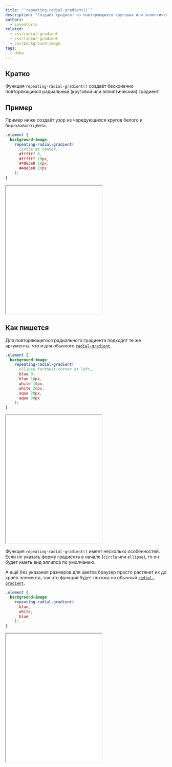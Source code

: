 ```yaml
---
title: "`repeating-radial-gradient()`"
description: "Создаёт градиент из повторяющихся круговых или эллиптических узоров."
authors:
  - inventoris
related:
  - css/radial-gradient
  - css/linear-gradient
  - css/background-image
tags:
  - doka
---
```


## Кратко

Функция `repeating-radial-gradient()` создаёт бесконечно повторяющийся радиальный (круговой или эллиптический) градиент.

## Пример

Пример ниже создаёт узор из чередующихся кругов белого и бирюзового цвета. 

```css
.element {
  background-image: 
    repeating-radial-gradient(
      circle at center, 
      #ffffff 0, 
      #ffffff 10px, 
      #40e3e0 10px, 
      #40e3e0 20px
    );
}
```

<iframe title="Базовый пример" src="demos/basic/" height="400"></iframe>

## Как пишется 

Для повторяющегося радиального градиента подходят те же аргументы, что и для обычного [`radial-gradient`](/css/radial-gradient/).

```css
.element {
  background-image: 
    repeating-radial-gradient(
      ellipse farthest-corner at left, 
      blue 0, 
      blue 10px, 
      white 10px, 
      white 20px, 
      aqua 20px, 
      aqua 30px
    );
}
```

<iframe title="Пример аргументов" src="demos/example-of-arguments/" height="400"></iframe>

Функция `repeating-radial-gradient()` имеет несколько особенностей. Если не указать форму градиента в начале (`circle` или `ellipse`), то он будет иметь вид эллипса по умолчанию. 

А ещё без указания размеров для цветов браузер просто растянет их до краёв элемента, так что функция будет похожа на обычный [`radial-gradient`](/css/radial-gradient/).

```css
.element {
  background-image: 
    repeating-radial-gradient(
      blue, 
      white, 
      blue
    );
}
```

<iframe title="Пример без указания размеров" src="demos/without-sizes/" height="400"></iframe>
